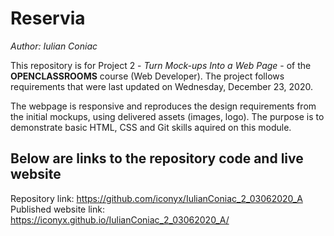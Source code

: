 # Reservia
*Author: Iulian Coniac* 

This repository is for Project 2 - *Turn Mock-ups Into a Web Page* - of the **OPENCLASSROOMS** course (Web Developer).
The project follows requirements that were last updated on Wednesday, December 23, 2020.

The webpage is responsive and reproduces the design requirements from the initial mockups, using delivered assets (images, logo).
The purpose is to demonstrate basic HTML, CSS and Git skills aquired on this module.

## Below are links to the repository code and live website ##
Repository link: https://github.com/iconyx/IulianConiac_2_03062020_A
Published website link: https://iconyx.github.io/IulianConiac_2_03062020_A/
